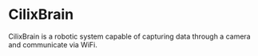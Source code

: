 # CilixBrain
CilixBrain is a robotic system capable of capturing data through a camera and communicate via WiFi.
